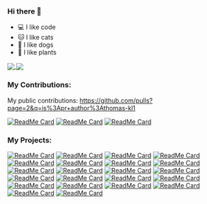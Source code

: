 ### Hi there 👋

- 💻 I like code
- 🐱 I like cats
- 🐶 I like dogs
- 🌱 I like plants

<a href="https://github.com/anuraghazra/github-readme-stats">
  <img align="center" src="https://github-readme-stats.vercel.app/api?username=thomas-kl1&count_private=true&include_all_commits=true&show_icons=true&theme=dark" />
</a>
<a href="https://github.com/anuraghazra/convoychat">
  <img align="center" src="https://github-readme-stats.vercel.app/api/top-langs/?username=thomas-kl1&count_private=true&include_all_commits=true&show_icons=true&theme=dark" />
</a>

### My Contributions:

My public contributions: https://github.com/pulls?page=2&q=is%3Apr+author%3Athomas-kl1

[![ReadMe Card](https://github-readme-stats.vercel.app/api/pin/?username=magento&repo=magento2&theme=dark)](https://github.com/magento/magento2/pulls?q=is%3Apr+author%3Athomas-kl1)
[![ReadMe Card](https://github-readme-stats.vercel.app/api/pin/?username=magento&repo=devdocs&theme=dark)](https://github.com/magento/devdocs/pulls?q=is%3Apr+author%3Athomas-kl1)
[![ReadMe Card](https://github-readme-stats.vercel.app/api/pin/?username=redchamps&repo=clean-admin-menu&theme=dark)](https://github.com/redchamps/clean-admin-menu)

### My Projects:

[![ReadMe Card](https://github-readme-stats.vercel.app/api/pin/?username=thomas-kl1&repo=php-sdk-zoho-desk&theme=dark)](https://github.com/thomas-kl1/php-sdk-zoho-desk)
[![ReadMe Card](https://github-readme-stats.vercel.app/api/pin/?username=thomas-kl1&repo=php-combine-conditions&theme=dark)](https://github.com/thomas-kl1/php-combine-conditions)
[![ReadMe Card](https://github-readme-stats.vercel.app/api/pin/?username=opengento&repo=magento2-downgrade-ee-ce&theme=dark)](https://github.com/opengento/magento2-downgrade-ee-ce)
[![ReadMe Card](https://github-readme-stats.vercel.app/api/pin/?username=opengento&repo=magento2-saleable&theme=dark)](https://github.com/opengento/magento2-saleable)
[![ReadMe Card](https://github-readme-stats.vercel.app/api/pin/?username=opengento&repo=magento2-gdpr&theme=dark)](https://github.com/opengento/magento2-gdpr)
[![ReadMe Card](https://github-readme-stats.vercel.app/api/pin/?username=opengento&repo=magento2-country-store&theme=dark)](https://github.com/opengento/magento2-country-store)
[![ReadMe Card](https://github-readme-stats.vercel.app/api/pin/?username=opengento&repo=magento2-country-store-switcher&theme=dark)](https://github.com/opengento/magento2-country-store-switcher)
[![ReadMe Card](https://github-readme-stats.vercel.app/api/pin/?username=opengento&repo=magento2-country-store-phone&theme=dark)](https://github.com/opengento/magento2-country-store-phone)
[![ReadMe Card](https://github-readme-stats.vercel.app/api/pin/?username=opengento&repo=magento2-country-store-redirect&theme=dark)](https://github.com/opengento/magento2-country-store-redirect)
[![ReadMe Card](https://github-readme-stats.vercel.app/api/pin/?username=opengento&repo=magento2-document&theme=dark)](https://github.com/opengento/magento2-document)
[![ReadMe Card](https://github-readme-stats.vercel.app/api/pin/?username=opengento&repo=magento2-document-widget&theme=dark)](https://github.com/opengento/magento2-document-widget)
[![ReadMe Card](https://github-readme-stats.vercel.app/api/pin/?username=opengento&repo=magento2-document-search&theme=dark)](https://github.com/opengento/magento2-document-search)
[![ReadMe Card](https://github-readme-stats.vercel.app/api/pin/?username=opengento&repo=magento2-document-product-link&theme=dark)](https://github.com/opengento/magento2-document-product-link)
[![ReadMe Card](https://github-readme-stats.vercel.app/api/pin/?username=opengento&repo=magento2-document-product-search&theme=dark)](https://github.com/opengento/magento2-document-product-search)
[![ReadMe Card](https://github-readme-stats.vercel.app/api/pin/?username=thomas-kl1&repo=magento2-base-light&theme=dark)](https://github.com/thomas-kl1/magento2-base-light)
[![ReadMe Card](https://github-readme-stats.vercel.app/api/pin/?username=thomas-kl1&repo=magento-2-phone-number-lib&theme=dark)](https://github.com/thomas-kl1/magento-2-phone-number-lib)
[![ReadMe Card](https://github-readme-stats.vercel.app/api/pin/?username=thomas-kl1&repo=magento-2-catalog-default-qty&theme=dark)](https://github.com/thomas-kl1/magento-2-catalog-default-qty)
[![ReadMe Card](https://github-readme-stats.vercel.app/api/pin/?username=thomas-kl1&repo=magento-2-install-schema-generator&theme=dark)](https://github.com/thomas-kl1/magento-2-install-schema-generator)
[![ReadMe Card](https://github-readme-stats.vercel.app/api/pin/?username=thomas-kl1&repo=magento2-payment-method-availability&theme=dark)](https://github.com/thomas-kl1/magento2-payment-method-availability)
[![ReadMe Card](https://github-readme-stats.vercel.app/api/pin/?username=thomas-kl1&repo=magento-2-logger-example&theme=dark)](https://github.com/thomas-kl1/magento-2-logger-example)
[![ReadMe Card](https://github-readme-stats.vercel.app/api/pin/?username=thomas-kl1&repo=magento-2-disabled-reports&theme=dark)](https://github.com/thomas-kl1/magento-2-disabled-reports)
[![ReadMe Card](https://github-readme-stats.vercel.app/api/pin/?username=thomas-kl1&repo=deployment-scripts&theme=dark)](https://github.com/thomas-kl1/deployment-scripts)

